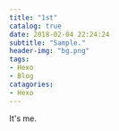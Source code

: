 ```yaml
---
title: "1st"
catalog: true
date: 2018-02-04 22:24:24
subtitle: "Sample."
header-img: "bg.png"
tags:
- Hexo
- Blog
catagories:
- Hexo
---
```

It's me.
